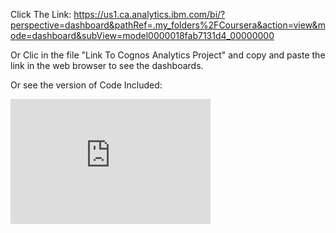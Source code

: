 Click The Link: https://us1.ca.analytics.ibm.com/bi/?perspective=dashboard&pathRef=.my_folders%2FCoursera&action=view&mode=dashboard&subView=model0000018fab7131d4_00000000

Or Clic in the file "Link To Cognos Analytics Project" and copy and paste the link in the web browser to see the dashboards.

Or see the version of Code Included:
<iframe src="https://us1.ca.analytics.ibm.com/bi/?perspective=dashboard&amp;pathRef=.my_folders%2FCoursera&amp;closeWindowOnLastView=true&amp;ui_appbar=false&amp;ui_navbar=false&amp;shareMode=embedded&amp;action=view&amp;mode=dashboard&amp;subView=model0000018fab7131d4_00000000" width="320" height="200" frameborder="0" gesture="media" allow="encrypted-media" allowfullscreen=""></iframe>
